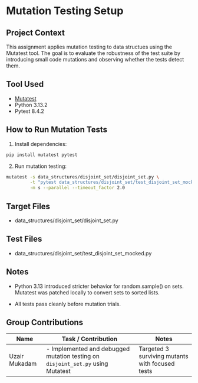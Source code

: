 # Mutation Testing Setup

## Project Context
This assignment applies mutation testing to data structues using the Mutatest tool. The goal is to evaluate the robustness of the test suite by introducing small code mutations and observing whether the tests detect them.

## Tool Used
- [Mutatest](https://pypi.org/project/mutatest/)
- Python 3.13.2
- Pytest 8.4.2

## How to Run Mutation Tests

1. Install dependencies:
```bash
pip install mutatest pytest
```

2. Run mutation testing:
```bash
mutatest -s data_structures/disjoint_set/disjoint_set.py \
         -t "pytest data_structures/disjoint_set/test_disjoint_set_mocked.py" \
         -m s --parallel --timeout_factor 2.0
```

## Target Files

- data_structures/disjoint_set/disjoint_set.py

## Test Files

- data_structures/disjoint_set/test_disjoint_set_mocked.py

## Notes

- Python 3.13 introduced stricter behavior for random.sample() on sets. Mutatest was patched locally to convert sets to sorted lists.

- All tests pass cleanly before mutation trials.


## Group Contributions

| Name           | Task / Contribution                                                                 | Notes                                                                 |
|----------------|--------------------------------------------------------------------------------------|-----------------------------------------------------------------------|
| Uzair Mukadam  | - Implemented and debugged mutation testing on `disjoint_set.py` using Mutatest | Targeted 3 surviving mutants with focused tests |

